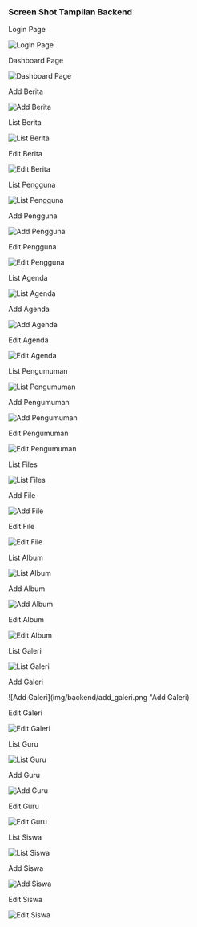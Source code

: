 ### Screen Shot Tampilan Backend

Login Page

![Login Page](img/backend/login.png "Login Page")

Dashboard Page

![Dashboard Page](img/backend/dashboard.png "Dashboard Page")

Add Berita

![Add Berita](img/backend/add_berita.png "Add Berita")

List Berita

![List Berita](img/backend/list_berita.png "List Berita")

Edit Berita

![Edit Berita](img/backend/edit_berita.png "Edit Berita")

List Pengguna

![List Pengguna](img/backend/list_pengguna.png "List Pengguna")

Add Pengguna

![Add Pengguna](img/backend/add_pengguna.png "Add Pengguna")

Edit Pengguna

![Edit Pengguna](img/backend/edit_pengguna.png "Edit Pengguna")

List Agenda

![List Agenda](img/backend/list_agenda.png "List Agenda")

Add Agenda

![Add Agenda](img/backend/add_agenda.png "Add Agenda")

Edit Agenda

![Edit Agenda](img/backend/edit_agenda.png "Edit Agenda")

List Pengumuman

![List Pengumuman](img/backend/list_pengumuman.png "List Pengumuman")

Add Pengumuman

![Add Pengumuman](img/backend/add_pengumuman.png "Add Pengumuman")

Edit Pengumuman

![Edit Pengumuman](img/backend/edit_pengumuman.png "Edit Pengumuman")

List Files

![List Files](img/backend/list_files.png "List Files")

Add File

![Add File](img/backend/add_file.png "Add File")

Edit File

![Edit File](img/backend/edit_file.png "Edit File")

List Album

![List Album](img/backend/list_album.png "List Album")

Add Album

![Add Album](img/backend/add_album.png "Add Album")

Edit Album

![Edit Album](img/backend/edit_album.png "Edit Album")

List Galeri

![List Galeri](img/backend/list_galeri.png "List Galeri")

Add Galeri

![Add Galeri](img/backend/add_galeri.png "Add Galeri)

Edit Galeri

![Edit Galeri](img/backend/edit_galeri.png "Edit Galeri")

List Guru

![List Guru](img/backend/list_guru.png "List Guru")

Add Guru

![Add Guru](img/backend/add_guru.png "Add Guru")

Edit Guru

![Edit Guru](img/backend/edit_guru.png "Edit Guru")

List Siswa

![List Siswa](img/backend/list_siswa.png "List Siswa")

Add Siswa

![Add Siswa](img/backend/add_siswa.png "Add Siswa")

Edit Siswa

![Edit Siswa](img/backend/edit_siswa.png "Edit Siswa")





